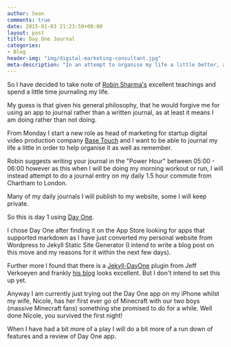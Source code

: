 ```yaml
---
author: Sean
comments: true
date: 2015-01-03 21:23:59+00:00
layout: post
title: Day One Journal
categories:
- Blog
header-img: "img/digital-marketing-consultant.jpg"
meta-description: "In an attempt to organise my life a little better, as well as publish more to my blog, I am trying out using the Day One Journal app"
---
```


So I have decided to take note of <a href="http://www.robinsharma.com" target="_blank" rel="nofollow">Robin Sharma's</a> excellent teachings and spend a little time journaling my life. 

My guess is that given his general philosophy, that he would forgive me for using an app to journal rather than a written journal, as at least it means I am doing rather than not doing. 

From Monday I start a new role as head of marketing for startup digital video production company [Base Touch](http://base-touch.com) and I want to be able to journal my life a little in order to help organise it as well as remember. 

Robin suggests writing your journal in the "Power Hour" between 05:00 - 06:00 however as this when I will be doing my morning workout or run, I will instead attempt to do a journal entry on my daily 1.5 hour commute from Chartham to London. 

Many of my daily journals I will publish to my website, some I will keep
private. 

So this is day 1 using <a href="http://dayoneapp.com" target="_blank" rel="nofollow"> Day One</a>. 

I chose Day One after finding it on the App Store looking for apps that supported markdown as I have just converted my personal website from Wordpress to Jekyll Static Site Generator (I intend to write a blog post on this move and my reasons for it within the next few days). 

Further more I found that there is a <a href="https://github.com/jverkoey/jekyll-dayone" target="_blank" rel="nofollow"> Jekyll-DayOne</a> plugin from Jeff Verkoeyen and frankly <a href="http://blog.jeffverkoeyen.com" target="_blank" rel="nofollow">his blog</a> looks excellent. But I don't intend to set this up yet. 

Anyway I am currently just trying out the Day One app on my iPhone whilst my wife,  Nicole, has her first ever go of Minecraft with our two boys (massive Minecraft fans) something she promised to do for a while. Well done Nicole, you survived the first night!

When I have had a bit more of a play I will do a bit more of a run down of features and a review of Day One app. 
